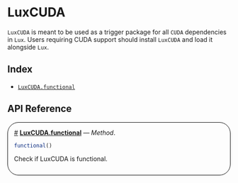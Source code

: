 


<a id='LuxCUDA'></a>

# LuxCUDA


`LuxCUDA` is meant to be used as a trigger package for all `CUDA` dependencies in `Lux`. Users requiring CUDA support should install `LuxCUDA` and load it alongside `Lux`.


<a id='Index'></a>

## Index

- [`LuxCUDA.functional`](#LuxCUDA.functional-Tuple{})


<a id='API-Reference'></a>

## API Reference

<div style='border-width:1px; border-style:solid; border-color:black; padding: 1em; border-radius: 25px;'>
<a id='LuxCUDA.functional-Tuple{}' href='#LuxCUDA.functional-Tuple{}'>#</a>&nbsp;<b><u>LuxCUDA.functional</u></b> &mdash; <i>Method</i>.



```julia
functional()
```

Check if LuxCUDA is functional.

</div>
<br>
